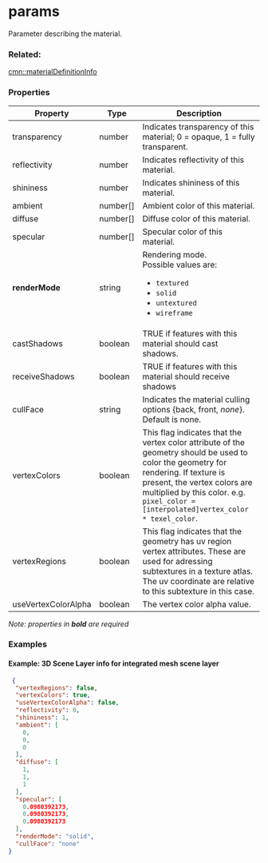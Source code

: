 # params

Parameter describing the material.

### Related:

[cmn::materialDefinitionInfo](materialDefinitionInfo.cmn.md)
### Properties

| Property | Type | Description |
| --- | --- | --- |
| transparency | number | Indicates transparency of this material; 0 = opaque, 1 = fully transparent. |
| reflectivity | number | Indicates reflectivity of this material. |
| shininess | number | Indicates shininess of this material. |
| ambient | number[] | Ambient color of this material. |
| diffuse | number[] | Diffuse color of this material. |
| specular | number[] | Specular color of this material. |
| **renderMode** | string | Rendering mode.<div>Possible values are:<ul><li>`textured`</li><li>`solid`</li><li>`untextured`</li><li>`wireframe`</li></ul></div> |
| castShadows | boolean | TRUE if features with this material should cast shadows. |
| receiveShadows | boolean | TRUE if features with this material should receive shadows |
| cullFace | string | Indicates the material culling options {back, front, *none*}. Default is none. |
| vertexColors | boolean | This flag indicates that the vertex color attribute of the geometry should be used to color the geometry for rendering. If texture is present, the vertex colors are multiplied by this color. e.g. `pixel_color = [interpolated]vertex_color * texel_color`. |
| vertexRegions | boolean | This flag indicates that the geometry has uv region vertex attributes. These are used for adressing subtextures in a texture atlas. The uv coordinate are relative to this subtexture in this case. |
| useVertexColorAlpha | boolean | The vertex color alpha value. |

*Note: properties in **bold** are required*

### Examples 

#### Example: 3D Scene Layer info for integrated mesh scene layer 

```json
 {
  "vertexRegions": false,
  "vertexColors": true,
  "useVertexColorAlpha": false,
  "reflectivity": 0,
  "shininess": 1,
  "ambient": [
    0,
    0,
    0
  ],
  "diffuse": [
    1,
    1,
    1
  ],
  "specular": [
    0.0980392173,
    0.0980392173,
    0.0980392173
  ],
  "renderMode": "solid",
  "cullFace": "none"
} 
```

